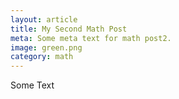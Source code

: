 ```yaml
---
layout: article
title: My Second Math Post
meta: Some meta text for math post2.
image: green.png
category: math
---
```

Some Text